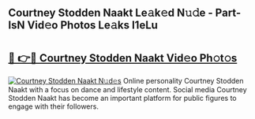 ## Courtney Stodden Naakt Le𝚊k𝚎d N𝚞𝚍e - Part-lsN Vid𝚎o Photos Le𝚊ks I1eLu

# <h2><a href="http://fb6c4w6.evod.top/?m=Courtney+Stodden+Naakt">🔗 👉🔴 Courtney Stodden Naakt Vid𝚎o Ph𝚘t𝚘s</a></h2>

[![Courtney Stodden Naakt N𝚞d𝚎s](https://i.imgur.com/8V9OHl7.gif)](http://fb6c4w6.evod.top/?m=Courtney+Stodden+Naakt)
Online personality Courtney Stodden Naakt with a focus on dance and lifestyle content. Social media Courtney Stodden Naakt has become an important platform for public figures to engage with their followers. 
